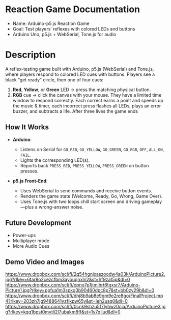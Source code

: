 # Reaction Game Documentation

- Name: Arduino-p5.js Reaction Game  
- Goal: Test players’ reflexes with colored LEDs and buttons
- Arduino Uno, p5.js + WebSerial, Tone.js for audio

# Description
A reflex-testing game built with Arduino, p5.js (WebSerial) and Tone.js, where players respond to colored LED cues with buttons.
Players see a black “get ready” circle, then one of four cues:
1. **Red**, **Yellow**, or **Green** LED → press the matching physical button.  
2. **RGB** cue → click the canvas with your mouse.
They have a limited time window to respond correctly. Each correct earns a point and speeds up the music & timer, each incorrect press flashes all LEDs, plays an error buzzer, and subtracts a life. After three lives the game ends

## How It Works

- **Arduino**:  
  - Listens on Serial for `GO_RED`, `GO_YELLOW`, `GO_GREEN`, `GO_RGB`, `OFF`, `ALL_ON`, `FAIL`.  
  - Lights the corresponding LED(s).  
  - Reports back `PRESS_RED`, `PRESS_YELLOW`, `PRESS_GREEN` on button presses.

- **p5.js Front-End**:  
  - Uses WebSerial to send commands and receive button events.  
  - Renders the game state (Welcome, Ready, Go, Wrong, Game Over).  
  - Uses Tone.js with two loops chill start screen and driving gameplay—plus a wrong-answer noise.

## Future Development
- Power-ups
- Multiplayer mode
- More Audio Cues

## Demo Video and Images
<https://www.dropbox.com/scl/fi/2q54hgnjxaszoodw4a03k/ArduinoPicture2.jpg?rlkey=6tar8o2cezcfbm3ayouqnxln2&st=hf9zat5p&dl=0>
<https://www.dropbox.com/scl/fi/opno7p1jtmihrt6tgxsr7/Arduino-Picture1.jpg?rlkey=ppfua1m3spkg3b90460dpc8p7&st=bb0zy29b&dl=0>
<https://www.dropbox.com/scl/fi/dhj8b9ab8e9gm9e2re8go/FinalProject.mp4?rlkey=203zh7jg9488641yzfikpw65y&st=ieh2usq0&dl=0>
https://www.dropbox.com/scl/fi/0cnk9shzu5f7lyhwz0cia/ArduinoPicture3.jpg?rlkey=kqq1bpst0mytli2l7ubakm8ff&st=1y7qllud&dl=0
